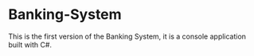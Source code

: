 # Banking-System
This is the first version of the Banking System, it is a console application built with C#. 
